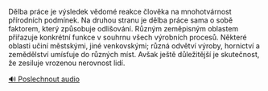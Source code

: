 
Dělba práce je výsledek vědomé reakce člověka na mnohotvárnost přírodních podmínek. Na druhou stranu je dělba práce sama o sobě faktorem, který způsobuje odlišování. Různým zeměpisným oblastem přiřazuje konkrétní funkce v souhrnu všech výrobních procesů. Některé oblasti učiní městskými, jiné venkovskými; různá odvětví výroby, hornictví a zemědělství umísťuje do různých míst. Avšak ještě důležitější je skutečnost, že zesiluje vrozenou nerovnost lidí.

[🔊 Poslechnout audio](/data/7-paragraphs/audio/chapter_37/para_002-Dlba-prce-je-vsledek-vdom-reakce-lovka-na-m.mp3)
